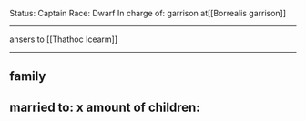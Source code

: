 Status: Captain
Race: Dwarf
In charge of: garrison at[[Borrealis garrison]]

---

ansers to [[Thathoc Icearm]]

---

## family

married to:
x amount of children:
- 